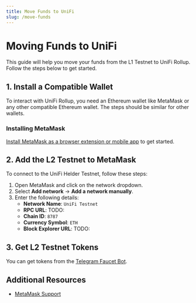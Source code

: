 ```yaml
---
title: Move Funds to UniFi
slug: /move-funds
---
```


# Moving Funds to UniFi

This guide will help you move your funds from the L1 Testnet to UniFi Rollup. Follow the steps below to get started.

## 1. Install a Compatible Wallet

To interact with UniFi Rollup, you need an Ethereum wallet like MetaMask or any other compatible Ethereum wallet. The steps should be similar for other wallets.

### Installing MetaMask

[Install MetaMask as a browser extension or mobile app](https://metamask.io/download/) to get started.

## 2. Add the L2 Testnet to MetaMask

To connect to the UniFi Helder Testnet, follow these steps:

1. Open MetaMask and click on the network dropdown.
2. Select **Add network** → **Add a network manually**.
3. Enter the following details:
   - **Network Name**: `UniFi Testnet`
   - **RPC URL**: TODO:
   - **Chain ID**: `8787`
   - **Currency Symbol**: `ETH`
   - **Block Explorer URL**: TODO:

## 3. Get L2 Testnet Tokens

You can get tokens from the [Telegram Faucet Bot](https://testnet-faucet-unifi.puffer.fi).

## Additional Resources

- [MetaMask Support](https://support.metamask.io)
